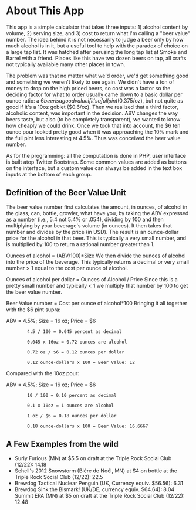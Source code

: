 # About This App

This app is a simple calculator that takes three inputs: 1) alcohol content by volume, 2) serving size, and 3) cost to return what I'm calling a "beer value" number. The idea behind it is not necessarily to judge a beer only by how much alcohol is in it, but a useful tool to help with the paradox of choice on a large tap list. It was hatched after perusing the long tap list at Smoke and Barrel with a friend. Places like this have two dozen beers on tap, all crafts not typically available many other places in town.

The problem was that no matter what we'd order, we'd get something good and something we weren't likely to see again. We didn't have a ton of money to drop on the high priced beers, so cost was a factor so the deciding factor for what to order usually came down to a basic dollar per ounce ratio: a $6 beer is a good value if it's a full pint ($0.375/oz), but not quite as good if it's a 10oz goblet ($0.6/oz). Then we realized that a third factor, alcoholic content, was important in the decision. ABV changes the way beers taste, but also (to be completely transparent), we wanted to know how cheaply we could drink. Once we took that into account, the $6 ten ounce pour looked pretty good when it was approaching the 10% mark and the full pint less interesting at 4.5%. Thus was conceived the beer value number.

As for the programming: all the computation is done in PHP, user interface is built atop Twitter Bootstrap. Some common values are added as buttons on the interface, but a custom value can always be added in the text box inputs at the bottom of each group.

## Definition of the Beer Value Unit
The beer value number first calculates the amount, in ounces, of alcohol in the glass, can, bottle, growler, what have you, by taking the ABV expressed as a number (i.e., 5.4 not 5.4% or .054), dividing by 100 and then multiplying by your beverage's volume (in ounces). It then takes that number and divides by the price (in USD). The result is an ounce-dollar price for the alcohol in that beer. This is typically a very small number, and is multiplied by 100 to return a rational number greater than 1.

Ounces of alcohol = (ABV/100)*Size
We then divide the ounces of alcohol into the price of the beverage. This typically returns a decimal or very small number > 1 equal to the cost per ounce of alcohol.

Ounces of alcohol per dollar = Ounces of Alcohol / Price
Since this is a pretty small number and typically < 1 we multiply that number by 100 to get the beer value number.

Beer Value number = Cost per ounce of alcohol*100
Bringing it all together with the $6 pint supra:

ABV = 4.5%; Size = 16 oz; Price = $6
			
			4.5 / 100 = 0.045 percent as decimal
			
			0.045 x 16oz = 0.72 ounces are alcohol
			
			0.72 oz / $6 = 0.12 ounces per dollar
			
			0.12 ounce-dollars x 100 = Beer Value: 12
		
Compared with the 10oz pour:

ABV = 4.5%; Size = 16 oz; Price = $6
			
			10 / 100 = 0.10 percent as decimal
			
			0.1 x 10oz = 1 ounces are alcohol
			
			1 oz / $6 = 0.18 ounces per dollar
			
			0.18 ounce-dollars x 100 = Beer Value: 16.6667
		
## A Few Examples from the wild

* Surly Furious (MN) at $5.5 on draft at the Triple Rock Social Club (12/22): 14.18
* Schell's 2012 Snowstorm (Biére de Noél, MN) at $4 on bottle at the Triple Rock Social Club (12/22): 22.5
* Brewdog Tactical Nuclear Penguin (UK, Currency equiv. $56.56): 6.31
* Brewdog Sink the Bismark! (UK/DE, currency equiv. $64.64): 8.04
Summit EPA (MN) at $5 on draft at the Triple Rock Social Club (12/22): 12.48